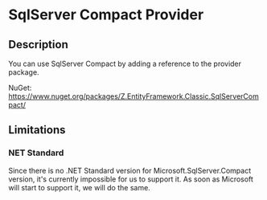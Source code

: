 # SqlServer Compact Provider

## Description
You can use SqlServer Compact by adding a reference to the provider package.

NuGet: https://www.nuget.org/packages/Z.EntityFramework.Classic.SqlServerCompact/

## Limitations

### NET Standard
Since there is no .NET Standard version for Microsoft.SqlServer.Compact version, it's currently impossible for us to support it. As soon as Microsoft will start to support it, we will do the same.
